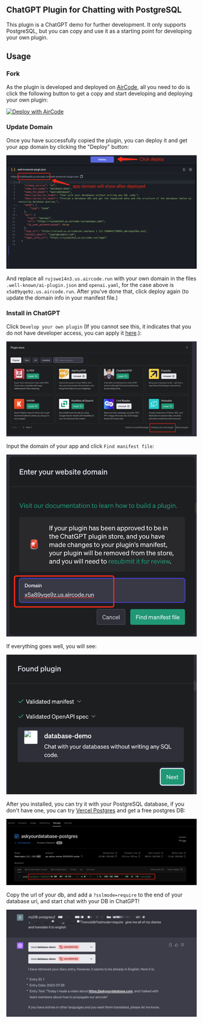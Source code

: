 ## ChatGPT Plugin for Chatting with PostgreSQL

This plugin is a ChatGPT demo for further development. It only supports PostgreSQL, but you can copy and use it as a starting point for developing your own plugin. 

## Usage

### Fork

As the plugin is developed and deployed on [AirCode](https://aircode.io/), all you need to do is click the following button to get a copy and start developing and deploying your own plugin:

[![Deploy with AirCode](https://aircode.io/aircode-deploy-button.svg)](https://aircode.io/dashboard?owner=AirCodeLabs&repo=aircode&branch=main&path=examples%2Fchatgpt-plugin&appname=TODOList)

### Update Domain

Once you have successfully copied the plugin, you can deploy it and get your app domain by clicking the "Deploy" button: 

![Alt text](image.png)

And replace all `rujswe14n3.us.aircode.run` with your own domain in the files `.well-known/ai-plugin.json` and `openai.yaml`, for the case above is `x5a89yqe9z.us.aircode.run`. After you've done that, click deploy again (to update the domain info in your manifest file.)

### Install in ChatGPT 

Click `Develop your own plugin` (If you cannot see this, it indicates that you do not have developer access, you can apply it [here](https://openai.com/waitlist/plugins).):

![Alt text](image-1.png) 

Input the domain of your app and click `Find manifest file`: 

![Alt text](image-2.png)

If everything goes well, you will see:

![Alt text](image-3.png)

After you installed, you can try it with your PostgreSQL database, if you don't have one, you can try [Vercel Postgres](https://vercel.com/storage/postgres) and get a free postgres DB:

![Alt text](image-4.png)

Copy the url of your db, and add a `?sslmode=require` to the end of your database uri, and start chat with your DB in ChatGPT!

![Alt text](image-5.png)